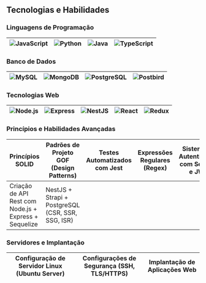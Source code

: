 ## Tecnologias e Habilidades

### Linguagens de Programação

| ![JavaScript](https://img.shields.io/badge/JavaScript-%23F7DF1E?logo=javascript&logoColor=black) | ![Python](https://img.shields.io/badge/Python-%233776AB?logo=python&logoColor=white) | ![Java](https://img.shields.io/badge/Java-%23ED8B00?logo=java&logoColor=white) | ![TypeScript](https://img.shields.io/badge/TypeScript-%233178C6?logo=typescript&logoColor=white) |
| --- | --- | --- | --- |

### Banco de Dados

| ![MySQL](https://img.shields.io/badge/MySQL-%234479A1?logo=mysql&logoColor=white) | ![MongoDB](https://img.shields.io/badge/MongoDB-%2347A248?logo=mongodb&logoColor=white) | ![PostgreSQL](https://img.shields.io/badge/PostgreSQL-%23336791?logo=postgresql&logoColor=white) | ![Postbird](https://img.shields.io/badge/Postbird-%23336791?logo=postbird&logoColor=white) |
| --- | --- | --- | --- |

### Tecnologias Web

| ![Node.js](https://img.shields.io/badge/Node.js-%23339933?logo=node.js&logoColor=white) | ![Express](https://img.shields.io/badge/Express-%23000000?logo=express&logoColor=white) | ![NestJS](https://img.shields.io/badge/NestJS-%23E0234E?logo=nestjs&logoColor=white) | ![React](https://img.shields.io/badge/React-%2361DAFB?logo=react&logoColor=black) | ![Redux](https://img.shields.io/badge/Redux-%23764ABC?logo=redux&logoColor=white) |
| --- | --- | --- | --- | --- |

### Princípios e Habilidades Avançadas

| Princípios SOLID | Padrões de Projeto GOF (Design Patterns) | Testes Automatizados com Jest | Expressões Regulares (Regex) | Sistema de Autenticação com Session e JWT |
| --- | --- | --- | --- | --- |
| Criação de API Rest com Node.js + Express + Sequelize | NestJS + Strapi + PostgreSQL (CSR, SSR, SSG, ISR) | | | |

### Servidores e Implantação

| Configuração de Servidor Linux (Ubuntu Server) | Configurações de Segurança (SSH, TLS/HTTPS) | Implantação de Aplicações Web |
| --- | --- | --- |
